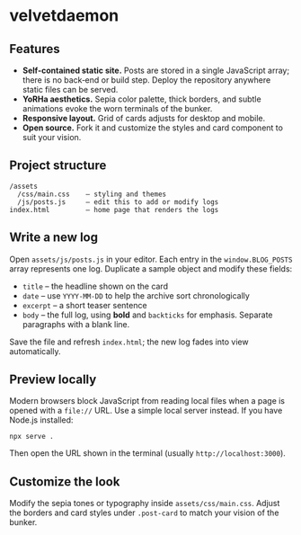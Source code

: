 # velvetdaemon

## Features

- **Self-contained static site.** Posts are stored in a single JavaScript array; there is no back‑end or build step. Deploy the repository anywhere static files can be served.
- **YoRHa aesthetics.** Sepia color palette, thick borders, and subtle animations evoke the worn terminals of the bunker.
- **Responsive layout.** Grid of cards adjusts for desktop and mobile.
- **Open source.** Fork it and customize the styles and card component to suit your vision.

## Project structure

    /assets
      /css/main.css    – styling and themes
      /js/posts.js     – edit this to add or modify logs
    index.html         – home page that renders the logs

## Write a new log

Open `assets/js/posts.js` in your editor. Each entry in the `window.BLOG_POSTS` array represents one log. Duplicate a sample object and modify these fields:

- `title` – the headline shown on the card
- `date` – use `YYYY-MM-DD` to help the archive sort chronologically
- `excerpt` – a short teaser sentence
- `body` – the full log, using **bold** and `backticks` for emphasis. Separate paragraphs with a blank line.

Save the file and refresh `index.html`; the new log fades into view automatically.

## Preview locally

Modern browsers block JavaScript from reading local files when a page is opened with a `file://` URL. Use a simple local server instead. If you have Node.js installed:

    npx serve .

Then open the URL shown in the terminal (usually `http://localhost:3000`).

## Customize the look

Modify the sepia tones or typography inside `assets/css/main.css`. Adjust the borders and card styles under `.post-card` to match your vision of the bunker.
